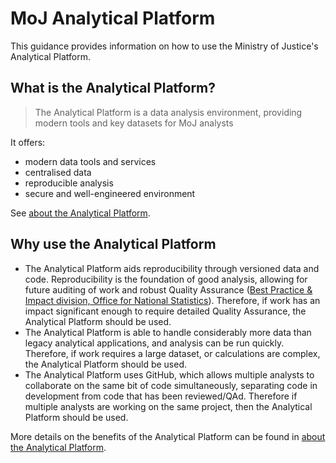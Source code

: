 # MoJ Analytical Platform

This guidance provides information on how to use the Ministry of Justice's Analytical Platform.

## What is the Analytical Platform?

> The Analytical Platform is a data analysis environment, providing modern tools and key datasets for MoJ analysts

It offers:

* modern data tools and services
* centralised data
* reproducible analysis
* secure and well-engineered environment

See [about the Analytical Platform](/about.html).

## Why use the Analytical Platform

* The Analytical Platform aids reproducibility through versioned data and code. Reproducibility is the foundation of good analysis, allowing for future auditing of work and robust Quality Assurance ([Best Practice & Impact division, Office for National Statistics](https://best-practice-and-impact.github.io/qa-of-code-guidance/principles.html)). Therefore, if work has an impact significant enough to require detailed Quality Assurance, the Analytical Platform should be used.
* The Analytical Platform is able to handle considerably more data than legacy analytical applications, and analysis can be run quickly. Therefore, if work requires a large dataset, or calculations are complex, the Analytical Platform should be used.
* The Analytical Platform uses GitHub, which allows multiple analysts to collaborate on the same bit of code simultaneously, separating code in development from code that has been reviewed/QAd. Therefore if multiple analysts are working on the same project, then the Analytical Platform should be used.

More details on the benefits of the Analytical Platform can be found in [about the Analytical Platform](/about.html).